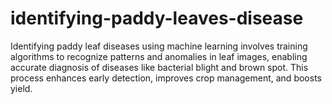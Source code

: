 # identifying-paddy-leaves-disease
Identifying paddy leaf diseases using machine learning involves training algorithms to recognize patterns and anomalies in leaf images, enabling accurate diagnosis of diseases like bacterial blight and brown spot. This process enhances early detection, improves crop management, and boosts yield.
